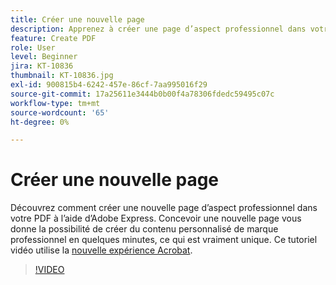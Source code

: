```yaml
---
title: Créer une nouvelle page
description: Apprenez à créer une page d’aspect professionnel dans votre PDF à l’aide d’Adobe Express
feature: Create PDF
role: User
level: Beginner
jira: KT-10836
thumbnail: KT-10836.jpg
exl-id: 900815b4-6242-457e-86cf-7aa995016f29
source-git-commit: 17a25611e3444b0b00f4a78306fdedc59495c07c
workflow-type: tm+mt
source-wordcount: '65'
ht-degree: 0%

---
```


# Créer une nouvelle page

Découvrez comment créer une nouvelle page d’aspect professionnel dans votre PDF à l’aide d’Adobe Express. Concevoir une nouvelle page vous donne la possibilité de créer du contenu personnalisé de marque professionnel en quelques minutes, ce qui est vraiment unique. Ce tutoriel vidéo utilise la [nouvelle expérience Acrobat](new-workspace.md).

>[!VIDEO](https://video.tv.adobe.com/v/347331?enablevpops&quality=12&learn=on&hidetitle=true)
